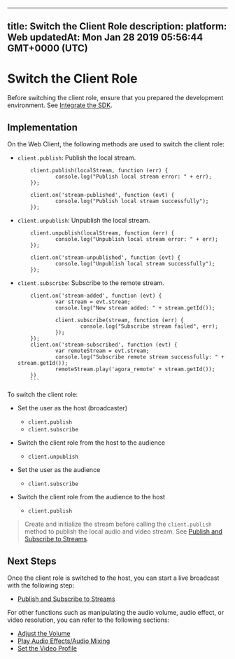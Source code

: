 
---
title: Switch the Client Role
description: 
platform: Web
updatedAt: Mon Jan 28 2019 05:56:44 GMT+0000 (UTC)
---
# Switch the Client Role
Before switching the client role, ensure that you prepared the development environment. See [Integrate the SDK](../../en/Interactive%20Broadcast/web_prepare.md).

## Implementation
On the Web Client, the following methods are used to switch the client role:

- `client.publish`: Publish the local stream.

	```
		client.publish(localStream, function (err) {
				console.log("Publish local stream error: " + err);
		});

		client.on('stream-published', function (evt) {
				console.log("Publish local stream successfully");
		});

	```

- `client.unpublish`: Unpublish the local stream.

	```
		client.unpublish(localStream, function (err) {
				console.log("Unpublish local stream error: " + err);
		});

		client.on('stream-unpublished', function (evt) {
				console.log("Unpublish local stream successfully");
		});

	```

- `client.subscribe`: Subscribe to the remote stream.

	```
		client.on('stream-added', function (evt) {
				var stream = evt.stream;
				console.log("New stream added: " + stream.getId());

				client.subscribe(stream, function (err) {
						console.log("Subscribe stream failed", err);
				});
		});
		client.on('stream-subscribed', function (evt) {
				var remoteStream = evt.stream;
				console.log("Subscribe remote stream successfully: " + stream.getId());
				remoteStream.play('agora_remote' + stream.getId());
		})
		```
	
To switch the client role:
- Set the user as the host (broadcaster)

  * `client.publish`
  * `client.subscribe`

- Switch the client role from the host to the audience

  * `client.unpublish`

- Set the user as the audience

  * `client.subscribe`

- Switch the client role from the audience to the host

  * `client.publish`

> Create and initialize the stream before calling the `client.publish` method to publish the local audio and video stream. See [Publish and Subscribe to Streams](../../cn/Interactive%20Broadcast/publish_web_video.md).

## Next Steps

Once the client role is switched to the host, you can start a live broadcast with the following step:

- [Publish and Subscribe to Streams](../../en/Interactive%20Broadcast/publish_web_live.md)

For other functions such as manipulating the audio volume, audio effect, or video resolution, you can refer to the following sections:

- [Adjust the Volume](../../en/Interactive%20Broadcast/volume_web.md)
- [Play Audio Effects/Audio Mixing](../../en/Interactive%20Broadcast/effect_mixing_web.md)
- [Set the Video Profile](../../en/Interactive%20Broadcast/videoProfile_web.md)
